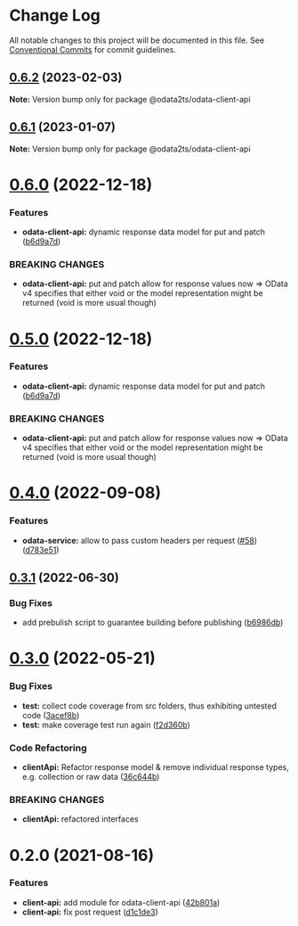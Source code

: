 # Change Log

All notable changes to this project will be documented in this file.
See [Conventional Commits](https://conventionalcommits.org) for commit guidelines.

## [0.6.2](https://github.com/odata2ts/odata2ts/compare/@odata2ts/odata-client-api@0.6.1...@odata2ts/odata-client-api@0.6.2) (2023-02-03)

**Note:** Version bump only for package @odata2ts/odata-client-api





## [0.6.1](https://github.com/odata2ts/odata2ts/compare/@odata2ts/odata-client-api@0.6.0...@odata2ts/odata-client-api@0.6.1) (2023-01-07)

**Note:** Version bump only for package @odata2ts/odata-client-api






# [0.6.0](https://github.com/odata2ts/odata2ts/compare/@odata2ts/odata-client-api@0.4.0...@odata2ts/odata-client-api@0.6.0) (2022-12-18)


### Features

* **odata-client-api:** dynamic response data model for put and patch ([b6d9a7d](https://github.com/odata2ts/odata2ts/commit/b6d9a7de45b39106693515c6e2b5490112547ae4))


### BREAKING CHANGES

* **odata-client-api:** put and patch allow for response values now => OData v4 specifies that either void or the model representation might be returned (void is more usual though)





# [0.5.0](https://github.com/odata2ts/odata2ts/compare/@odata2ts/odata-client-api@0.4.0...@odata2ts/odata-client-api@0.5.0) (2022-12-18)


### Features

* **odata-client-api:** dynamic response data model for put and patch ([b6d9a7d](https://github.com/odata2ts/odata2ts/commit/b6d9a7de45b39106693515c6e2b5490112547ae4))


### BREAKING CHANGES

* **odata-client-api:** put and patch allow for response values now => OData v4 specifies that either void or the model representation might be returned (void is more usual though)






# [0.4.0](https://github.com/odata2ts/odata2ts/compare/@odata2ts/odata-client-api@0.3.1...@odata2ts/odata-client-api@0.4.0) (2022-09-08)


### Features

* **odata-service:** allow to pass custom headers per request ([#58](https://github.com/odata2ts/odata2ts/issues/58)) ([d783e51](https://github.com/odata2ts/odata2ts/commit/d783e51e4b5a69892c79a03bedc6bf041abba9ec))





## [0.3.1](https://github.com/odata2ts/odata2ts/compare/@odata2ts/odata-client-api@0.3.0...@odata2ts/odata-client-api@0.3.1) (2022-06-30)


### Bug Fixes

* add prebulish script to guarantee building before publishing ([b6986db](https://github.com/odata2ts/odata2ts/commit/b6986dbdb258b7b3cb8f36ab52ae1ff7b093f7dc))






# [0.3.0](https://github.com/odata2ts/odata2ts/compare/@odata2ts/odata-client-api@0.2.0...@odata2ts/odata-client-api@0.3.0) (2022-05-21)


### Bug Fixes

* **test:** collect code coverage from src folders, thus exhibiting untested code ([3acef8b](https://github.com/odata2ts/odata2ts/commit/3acef8b83b2625579bbce4a967724e884c39c358))
* **test:** make coverage test run again ([f2d360b](https://github.com/odata2ts/odata2ts/commit/f2d360bac59901bd056dab5755dcf66d66988af5))


### Code Refactoring

* **clientApi:** Refactor response model & remove individual response types, e.g. collection or raw data ([36c644b](https://github.com/odata2ts/odata2ts/commit/36c644b865533ff4e0788726ac55b27947b1f943))


### BREAKING CHANGES

* **clientApi:** refactored interfaces





# 0.2.0 (2021-08-16)


### Features

* **client-api:** add module for odata-client-api ([42b801a](https://github.com/odata2ts/odata2ts/commit/42b801a89fa8d40827661939c329cbc8e1dfd0c1))
* **client-api:** fix post request ([d1c1de3](https://github.com/odata2ts/odata2ts/commit/d1c1de35036cf82505d5f51f014c9e392364e782))
